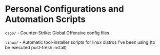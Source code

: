 # Personal Configurations and Automation Scripts

`csgo/` - Counter-Strike: Global Offensive config files

`linux/` - Automatic tool-installer scripts for linux distros I've been using (to be executed post-fresh install)
